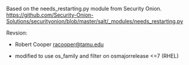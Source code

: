 Based on the needs_restarting.py module from Security Onion.
https://github.com/Security-Onion-Solutions/securityonion/blob/master/salt/_modules/needs_restarting.py

Revsion:
* Robert Cooper <racooper@tamu.edu>
- modified to use os_family and filter on osmajorrelease <=7 (RHEL)

